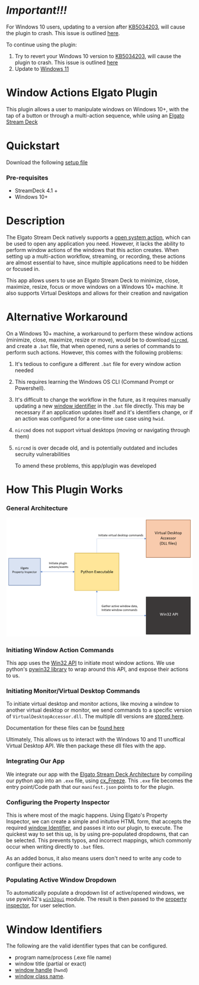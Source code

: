 # *Important!!!*
For Windows 10 users, updating to a version after [KB5034203](https://support.microsoft.com/en-us/topic/january-23-2024-kb5034203-os-build-19045-3996-preview-d9540687-af96-46ba-9192-88fe44833561), will cause the plugin to crash. This issue is outlined [here](https://github.com/aasmal97/Window-Actions/issues/13). 

To continue using the plugin:
1. Try to revert your Windows 10 version to [KB5034203](https://support.microsoft.com/en-us/topic/january-23-2024-kb5034203-os-build-19045-3996-preview-d9540687-af96-46ba-9192-88fe44833561), will cause the plugin to crash. This issue is outlined [here](https://github.com/aasmal97/Window-Actions/issues/13)
2. Update to [Windows 11](https://www.microsoft.com/software-download/windows11)

# Window Actions Elgato Plugin

This plugin allows a user to manipulate windows on Windows 10+, with the tap of a button or through a multi-action sequence, while using an [Elgato Stream Deck](https://www.elgato.com/en/stream-deck)

# Quickstart

Download the following [setup file](https://github.com/aasmal97/Window-Actions/releases/tag/v4.0.0)

### Pre-requisites

- StreamDeck 4.1 +
- Windows 10+

# Description

The Elgato Stream Deck natively supports a [open system action](https://help.elgato.com/hc/en-us/articles/360028234471-Elgato-Stream-Deck-System-Actions-Hotkey-Open-Website-Multimedia-#h_01G93K00TJB5BHV93JTTJ0YV80), which can be used to open any application you need. However, it lacks the ability to perform window actions of the windows that this action creates. When setting up a multi-action workflow, streaming, or recording, these actions are almost essential to have, since multiple applications need to be hidden or focused in.

This app allows users to use an Elgato Stream Deck to minimize, close, maximize, resize, focus or move windows on a Windows 10+ machine. It also supports Virtual Desktops and allows for their creation and navigation

# Alternative Workaround

On a Windows 10+ machine, a workaround to perform these window actions (minimize, close, maximize, resize or move), would be to download [`nircmd`](https://www.nirsoft.net/utils/nircmd.html), and create a `.bat` file, that when opened, runs a series of commands to perform such actions. However, this comes with the following problems:

1. It's tedious to configure a different `.bat` file for every window action needed
2. This requires learning the Windows OS CLI (Command Prompt or Powershell).
3. It's difficult to change the workflow in the future, as it requires manually updating a new [window identifier](#window-identifiers) in the `.bat` file directly. This may be necessary if an application updates itself and it's identifiers change, or if an action was configured for a one-time use case using `hwid`.
4. `nircmd` does not support virtual desktops (moving or navigating through them)
5. `nircmd` is over decade old, and is potentially outdated and includes secruity vulnerabilities

   To amend these problems, this app/plugin was developed

# How This Plugin Works

### General Architecture

![alt Window actions General Architecture Layout](./window-actions-architecture.png)

### Initiating Window Action Commands

 This app uses the [Win32 API](https://learn.microsoft.com/en-us/windows/win32/apiindex/windows-api-list) to initiate most window actions. We use python's [pywin32 library](https://pypi.org/project/pywin32/) to wrap around this API, and expose their actions to us. 

### Initiating Monitor/Virtual Desktop Commands

To initiate virtual desktop and monitor actions, like moving a window to another virtual desktop or monitor, we send commands to a specific version of `VirtualDesktopAccessor.dll`. The multiple dll versions are [stored here](./Sources/com.arkyasmal.windowActions.sdPlugin/app/dll). 

Documentation for these files can be [found here](https://github.com/Ciantic/VirtualDesktopAccessor)

Ultimately, This allows us to interact with the Windows 10 and 11 unoffical Virtual Desktop API. We then package these dll files with the app.
### Integrating Our App

We integrate our app with the [Elgato Stream Deck Architecture](https://docs.elgato.com/sdk/plugins/architecture) by compiling our python app into an `.exe` file, using [cx_Freeze](https://cx-freeze.readthedocs.io/en/stable/index.html). This `.exe` file becomes the entry point/Code path that our `manifest.json` points to for the plugin.

### Configuring the Property Inspector

This is where most of the magic happens. Using Elgato's Property Inspector, we can create a simple and initutive HTML form, that accepts the required [window Identifier](#window-identifiers), and passes it into our plugin, to execute. The quickest way to set this up, is by using pre-populated dropdowns, that can be selected. This prevents typos, and incorrect mappings, which commonly occur when writing directly to `.bat` files.

As an added bonus, it also means users don't need to write any code to configure their actions.

### Populating Active Window Dropdown

To automatically populate a dropdown list of active/opened windows, we use pywin32's [`win32gui`](https://pypi.org/project/win32gui/#description) module. The result is then passed to the [property inspector](#configuring-the-property-inspector), for user selection.

# Window Identifiers

The following are the valid identifier types that can be configured.

- program name/process (.exe file name)
- window title (partial or exact)
- [window handle](https://learn.microsoft.com/en-us/windows/apps/develop/ui-input/retrieve-hwnd) (`hwnd`)
- [window class name](https://learn.microsoft.com/en-us/windows/win32/winmsg/about-window-classes).
